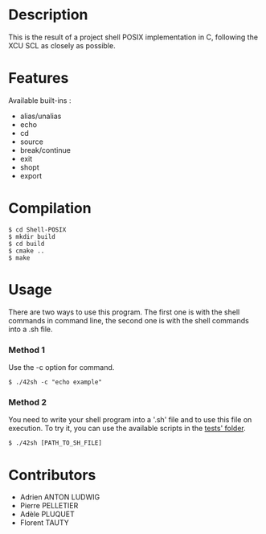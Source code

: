 # Description 

This is the result of a project shell POSIX implementation in C, following the XCU SCL as closely as possible. 

# Features

Available built-ins : 
- alias/unalias
- echo
- cd
- source
- break/continue
- exit
- shopt
- export

# Compilation
```
$ cd Shell-POSIX
$ mkdir build
$ cd build
$ cmake ..
$ make
```
# Usage

There are two ways to use this program. The first one is with the shell commands in command line, the second one is with the shell commands into a .sh file.

### Method 1

Use the -c option for command.

`$ ./42sh -c "echo example"`

### Method 2

You need to write your shell program into a '.sh' file and to use this file on execution. To try it, you can use the available scripts in the [tests' folder](/tests/scripts/test_scripts).

`$ ./42sh [PATH_TO_SH_FILE]`

# Contributors

- Adrien ANTON LUDWIG
- Pierre PELLETIER
- Adèle PLUQUET
- Florent TAUTY
